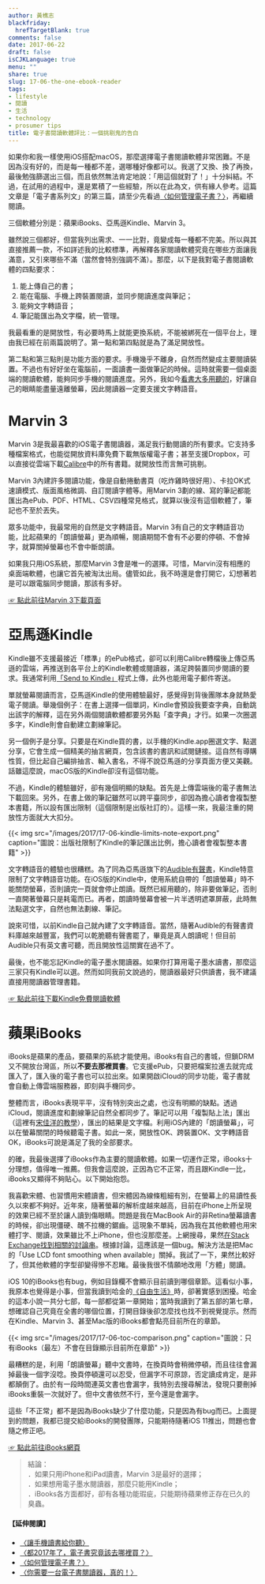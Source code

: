 ```yaml
---
author: 黃樵志
blackfriday:
  hrefTargetBlank: true
comments: false
date: 2017-06-22
draft: false
isCJKLanguage: true
menu: ""
share: true
slug: 17-06-the-one-ebook-reader
tags:
- lifestyle
- 閱讀
- 生活
- technology
- prosumer tips
title: 電子書閱讀軟體評比：一個挑剔鬼的告白
---
```


如果你和我一樣使用iOS搭配macOS，那麼選擇電子書閱讀軟體非常困難。不是因為沒有好的，而是每一種都不差，選哪種好像都可以。我選了又換、換了再換，最後勉強篩選出三個，而且依然無法肯定地說：「用這個就對了！」十分糾結。不過，在試用的過程中，還是累積了一些經驗，所以在此為文，供有緣人參考。這篇文章是「電子書系列文」的第三篇，請至少先看過[〈如何管理電子書？〉](https://eternallogger.com/post/17-06-how-to-manage-ebooks/)，再繼續閱讀。

<!--more-->

三個軟體分別是：蘋果iBooks、亞馬遜Kindle、Marvin 3。

雖然說三個都好，但當我列出需求、一一比對，竟變成每一種都不完美。所以與其直接推薦一款，不如詳述我的比較標準，再解釋各家閱讀軟體究竟在哪些方面讓我滿意，又引來哪些不滿（當然會特別強調不滿）。那麼，以下是我對電子書閱讀軟體的四點要求：

1. 能上傳自己的書；
2. 能在電腦、手機上跨裝置閱讀，並同步閱讀進度與筆記；
3. 能夠文字轉語音；
4. 筆記能匯出為文字檔，統一管理。

我最看重的是開放性，有必要時馬上就能更換系統，不能被綁死在一個平台上，理由我已經在前兩篇說明了。第一點和第四點就是為了滿足開放性。

第二點和第三點則是功能方面的要求。手機幾乎不離身，自然而然變成主要閱讀裝置。不過也有好好坐在電腦前，一面讀書一面做筆記的時候。這時就需要一個桌面端的閱讀軟體，能夠同步手機的閱讀進度。另外，我如今[看書大多用聽的](https://eternallogger.com/post/17-04-read-with-ears/)，好讓自己的眼睛能盡量遠離螢幕，因此閱讀器一定要支援文字轉語音。

# Marvin 3

Marvin 3是我最喜歡的iOS電子書閱讀器，滿足我行動閱讀的所有要求。它支持多種檔案格式，也能從開放資料庫免費下載無版權電子書；甚至支援Dropbox，可以直接從雲端下載[Calibre](https://eternallogger.com/post/17-06-how-to-manage-ebooks/)中的所有書籍。就開放性而言無可挑剔。

Marvin 3內建許多閱讀功能，像是自動捲動書頁（吃炸雞時很好用）、卡拉OK式速讀模式、版面風格微調、自訂閱讀字體等。用Marvin 3劃的線、寫的筆記都能匯出為ePub、PDF、HTML、CSV四種常見格式，就算以後沒有這個軟體了，筆記也不至於丟失。

眾多功能中，我最常用的自然是文字轉語音。Marvin 3有自己的文字轉語音功能，比起蘋果的「朗讀螢幕」更為順暢，閱讀期間不會有不必要的停頓、不會掉字，就算關掉螢幕也不會中斷朗讀。

如果我只用iOS系統，那麼Marvin 3會是唯一的選擇。可惜，Marvin沒有相應的桌面端軟體，也讓它首先被淘汰出局。儘管如此，我不時還是會打開它，幻想著若是可以跟電腦同步閱讀，那該有多好。

[☞ 點此前往Marvin 3下載頁面](https://itunes.apple.com/tw/app/marvin-3-ebook-and-comic-book-reader/id1086482858?mt=8&at=1010lxCe)

# 亞馬遜Kindle

Kindle雖不支援最接近「標準」的ePub格式，卻可以利用Calibre轉檔後上傳亞馬遜的雲端，再推送到各平台上的Kindle軟體或閱讀器，滿足跨裝置同步閱讀的要求。我通常利用[「Send to Kindle」](https://www.amazon.com/gp/sendtokindle)程式上傳，此外也能用電子郵件寄送。

單就螢幕閱讀而言，亞馬遜Kindle的使用體驗最好，感覺得到背後團隊本身就熱愛電子閱讀。舉幾個例子：在書上選擇一個單詞，Kindle會預設我要查字典，自動跳出該字的解釋，這在另外兩個閱讀軟體都要另外點「查字典」才行。如果一次圈選多字，Kindle則會自動建立劃線筆記。

另一個例子是分享。只要是在Kindle買的書，以手機的Kindle.app圈選文字、點選分享，它會生成一個精美的抽言網頁，包含該書的書訊和試閱鏈接。這自然有導購性質，但比起自己編排抽言、輸入書名，不得不說亞馬遜的分享頁面方便又美觀。話雖這麼說，macOS版的Kindle卻沒有這個功能。

不過，Kindle的體驗雖好，卻有幾個明顯的缺點。首先是上傳雲端後的電子書無法下載回來。另外，在書上做的筆記雖然可以跨平臺同步，卻因為擔心讀者會複製整本書籍，所以設有匯出限制（這個限制是出版社訂的）。這樣一來，我最注重的開放性方面就大大扣分。

{{< img src="/images/2017/17-06-kindle-limits-note-export.png" caption="圖說：出版社限制了Kindle的筆記匯出比例，擔心讀者會複製整本書籍" >}}

文字轉語音的體驗也很糟糕。為了同為亞馬遜旗下的[Audible有聲書](http://www.audible.com)，Kindle特意限制了文字轉語音功能。在iOS版的Kindle中，使用系統自帶的「朗讀螢幕」時不能關閉螢幕，否則讀完一頁就會停止朗讀。既然已經用聽的，除非要做筆記，否則一直開著螢幕只是耗電而已。再者，朗讀時螢幕會被一片半透明遮罩屏蔽，此時無法點選文字，自然也無法劃線、筆記。

說來可惜，以前Kindle自己就內建了文字轉語音。當然，隨著Audible的有聲書資料庫越來越豐富，我們可以乾脆聽有聲書罷了，畢竟是真人朗讀呢！但目前Audible只有英文書可聽，而且開放性這關實在過不了。

最後，也不能忘記Kindle的電子墨水閱讀器。如果你打算用電子墨水讀書，那麼這三家只有Kindle可以選。然而如同我前文說過的，閱讀器最好只供讀書，我不建議直接用閱讀器管理書籍。

[☞ 點此前往下載Kindle免費閱讀軟體](https://www.amazon.com/kindle-dbs/fd/kcp)

# 蘋果iBooks

iBooks是蘋果的產品，要蘋果的系統才能使用。iBooks有自己的書城，但鎖DRM又不開放台灣區，所以**不要去那裡買書**。它支援ePub，只要把檔案拉進去就完成匯入了，匯入後的電子書也可以拉出來。如果開啟iCloud的同步功能，電子書就會自動上傳雲端服務器，即刻與手機同步。

整體而言，iBooks表現平平，沒有特別突出之處，也沒有明顯的缺點。透過iCloud，閱讀進度和劃線筆記自然全都同步了。筆記可以用「複製貼上法」匯出（這裡有[宋佳洋的教學](http://www.songjiayang.com/technical/ru-he-dao-chu-ibooks-zhong-de-highlight-he-note/)），匯出的結果是文字檔。利用iOS內建的「朗讀螢幕」，可以在螢幕關閉的時候聽電子書。如此一來，開放性OK、跨裝置OK、文字轉語音OK，iBooks可說是滿足了我的全部要求。

的確，我最後選擇了iBooks作為主要的閱讀軟體。如果一切運作正常，iBooks十分理想，值得唯一推薦。但我會這麼說，正因為它不正常，而且跟Kindle一比，iBooks又顯得不夠貼心。以下開始抱怨。

我喜歡宋體、也習慣用宋體讀書，但宋體因為線條粗細有別，在螢幕上的易讀性長久以來都不夠好。近年來，隨著螢幕的解析度越來越高，目前在iPhone上所呈現的效果已經不至於讓人讀到傷眼睛。問題是我在MacBook Air的非Retina螢幕讀書的時候，卻出現僵硬、醜不拉機的鋸齒。這現象不單純，因為我在其他軟體也用宋體打字、閱讀，效果雖比不上iPhone，但也沒那麼差。上網搜尋，果然[在Stack Exchange找到相關的討論串](https://apple.stackexchange.com/questions/114501/how-to-fix-poor-font-rendering-in-mac-ibooks)。根據討論，這應該是一個bug。解決方法是把Mac的「Use LCD font smoothing when available」關掉。我試了一下，果然比較好了，但其他軟體的字型卻變得慘不忍睹。最後我很不情願地改用「方體」閱讀。

iOS 10的iBooks也有bug，例如目錄欄不會顯示目前讀到哪個章節。這看似小事，我原本也覺得是小事，但當我讀到哈金的[《自由生活》](https://www.amazon.com/gp/product/0307278603/ref=as_li_qf_sp_asin_il_tl?ie=UTF8&tag=eternallogger-20&camp=1789&creative=9325&linkCode=as2&creativeASIN=0307278603&linkId=a087025718c68a02ec3423f64bc63896)時，卻著實感到困擾。哈金的這本小說一共分七部，每一部都從第一章開始；當時我讀到了第五部的第七章，想確認自己究竟在全書的哪個位置，打開目錄後卻怎麼找也找不到視覺提示。然而在Kindle、Marvin 3、甚至Mac版的iBooks都會點亮目前所在的章節。

{{< img src="/images/2017/17-06-toc-comparison.png" caption="圖說：只有iBooks（最左）不會在目錄顯示目前所在章節" >}}

最糟糕的是，利用「朗讀螢幕」聽中文書時，在換頁時會稍微停頓，而且往往會漏掉最後一個字沒唸。換頁停頓還可以忍受，但漏字不可原諒，否定讀成肯定，是非都顛倒了。由於有一段時間連英文書也會漏字，我特別去搜尋解法，發現只要刪掉iBooks重裝一次就好了。但中文書依然不行，至今還是會漏字。

這些「不正常」都不是因為iBooks缺少了什麼功能，只是因為有bug而已。上面提到的問題，我都已提交給iBooks的開發團隊，只能期待隨著iOS 11推出，問題也會隨之修正吧。

[☞ 點此前往iBooks網頁](https://www.apple.com/tw/ibooks/)

> 結論：  
> ．如果只用iPhone和iPad讀書，Marvin 3是最好的選擇；  
> ．如果想用電子墨水閱讀器，那麼只能用Kindle；  
> ．iBooks各方面都好，卻有各種功能瑕疵，只能期待蘋果修正存在已久的臭蟲。
 
#### 【延伸閱讀】

- [〈讓手機讀書給你聽〉](https://eternallogger.com/post/17-04-read-with-ears/)
- [〈都2017年了，電子書究竟該去哪裡買？〉](https://eternallogger.com/post/17-06-where-to-buy-ebooks/)
- [〈如何管理電子書？〉](https://eternallogger.com/post/17-06-how-to-manage-ebooks/)
- [〈你需要一台電子書閱讀器，真的！〉](https://eternallogger.com/post/17-05-buy-eink-reader-now/)
